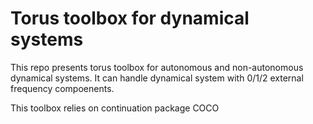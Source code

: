 # Torus toolbox for dynamical systems

This repo presents torus toolbox for autonomous and non-autonomous dynamical systems. It can handle dynamical system with 0/1/2 external frequency compoenents.

This toolbox relies on continuation package COCO
